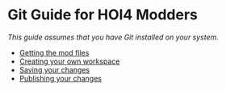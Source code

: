 # Git Guide for HOI4 Modders

*This guide assumes that you have Git installed on your system.*

* [Getting the mod files](fetching.md)
* [Creating your own workspace](branching.md)
* [Saving your changes](commiting.md)
* [Publishing your changes](pushing.md)



